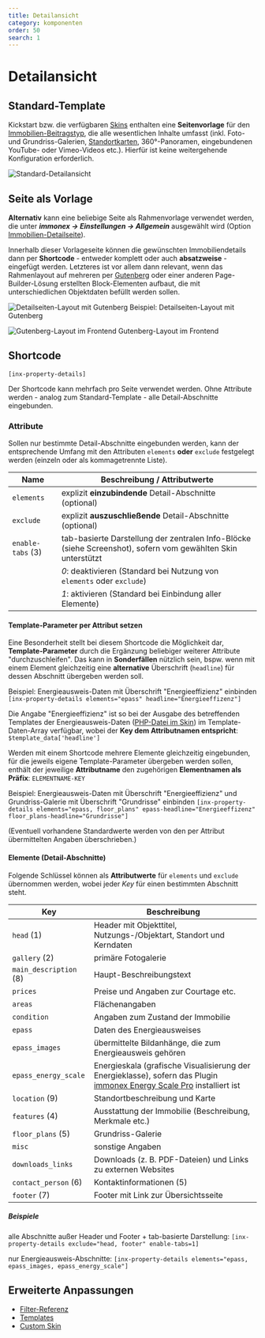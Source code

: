 ```yaml
---
title: Detailansicht
category: komponenten
order: 50
search: 1
---
```


# Detailansicht

## Standard-Template

Kickstart bzw. die verfügbaren [Skins](../anpassung-erweiterung/skins.html) enthalten eine **Seitenvorlage** für den [Immobilien-Beitragstyp](../beitragsarten-taxonomien.html), die alle wesentlichen Inhalte umfasst (inkl. Foto- und Grundriss-Galerien, [Standortkarten](../schnellstart/einrichtung.html#Karten-amp-Umkreissuche), 360°-Panoramen, eingebundenen YouTube- oder Vimeo-Videos etc.). Hierfür ist keine weitergehende Konfiguration erforderlich.

![Standard-Detailansicht](../assets/scst-property-details-1.jpg)

## Seite als Vorlage

**Alternativ** kann eine beliebige Seite als Rahmenvorlage verwendet werden, die unter ***immonex → Einstellungen → Allgemein*** ausgewählt wird (Option [Immobilien-Detailseite](../schnellstart/einrichtung.html#Immobilien-Detailseite)).

Innerhalb dieser Vorlageseite können die gewünschten Immobiliendetails dann per **Shortcode** - entweder komplett oder auch **absatzweise** - eingefügt werden. Letzteres ist vor allem dann relevant, wenn das Rahmenlayout auf mehreren per [Gutenberg](https://de.wordpress.org/gutenberg/) oder einer anderen Page-Builder-Lösung erstellten Block-Elementen aufbaut, die mit unterschiedlichen Objektdaten befüllt werden sollen.

![Detailseiten-Layout mit Gutenberg](../assets/scst-gutenberg-layout-1.png)
Beispiel: Detailseiten-Layout mit Gutenberg

![Gutenberg-Layout im Frontend](../assets/scst-gutenberg-layout-2.jpg)
Gutenberg-Layout im Frontend

## Shortcode

`[inx-property-details]`

Der Shortcode kann mehrfach pro Seite verwendet werden. Ohne Attribute werden - analog zum Standard-Template - alle Detail-Abschnitte eingebunden.

### Attribute

Sollen nur bestimmte Detail-Abschnitte eingebunden werden, kann der entsprechende Umfang mit den Attributen `elements` **oder** `exclude` festgelegt werden (einzeln oder als kommagetrennte Liste).

| Name | Beschreibung / Attributwerte |
| ---- | ---------------------------- |
| `elements` | explizit **einzubindende** Detail-Abschnitte (optional) |
| `exclude` | explizit **auszuschließende** Detail-Abschnitte (optional) |
| `enable-tabs` (3) | tab-basierte Darstellung der zentralen Info-Blöcke (siehe Screenshot), sofern vom gewählten Skin unterstützt |
| | *0*: deaktivieren (Standard bei Nutzung von `elements` oder `exclude`) |
| | *1*: aktivieren (Standard bei Einbindung aller Elemente) |

#### Template-Parameter per Attribut setzen

Eine Besonderheit stellt bei diesem Shortcode die Möglichkeit dar, **Template-Parameter** durch die Ergänzung beliebiger weiterer Attribute "durchzuschleifen". Das kann in **Sonderfällen** nützlich sein, bspw. wenn mit einem Element gleichzeitig eine **alternative** Überschrift (`headline`) für dessen Abschnitt übergeben werden soll.

Beispiel: Energieausweis-Daten mit Überschrift "Energieeffizienz" einbinden
`[inx-property-details elements="epass" headline="Energieeffizenz"]`

Die Angabe "Energieeffizienz" ist so bei der Ausgabe des betreffenden Templates der Energieausweis-Daten ([PHP-Datei im Skin](../anpassung-erweiterung/skins.html)) im Template-Daten-Array verfügbar, wobei der **Key dem Attributnamen entspricht**: `$template_data['headline']`

Werden mit einem Shortcode mehrere Elemente gleichzeitig eingebunden, für die jeweils eigene Template-Parameter übergeben werden sollen, enthält der jeweilige **Attributname** den zugehörigen **Elementnamen als Präfix**: `ELEMENTNAME-KEY`

Beispiel: Energieausweis-Daten mit Überschrift "Energieeffizienz" und Grundriss-Galerie mit Überschrift "Grundrisse" einbinden
`[inx-property-details elements="epass, floor_plans" epass-headline="Energieeffizenz" floor_plans-headline="Grundrisse"]`


(Eventuell vorhandene Standardwerte werden von den per Attribut übermittelten Angaben überschrieben.)

#### Elemente (Detail-Abschnitte)

Folgende Schlüssel können als **Attributwerte** für `elements` und `exclude` übernommen werden, wobei jeder <i>Key</i> für einen bestimmten Abschnitt steht.

| Key | Beschreibung |
| --- | ------------ |
| `head` (1) | Header mit Objekttitel, Nutzungs-/Objektart, Standort und Kerndaten |
| `gallery` (2) | primäre Fotogalerie |
| `main_description` (8) | Haupt-Beschreibungstext |
| `prices` | Preise und Angaben zur Courtage etc. |
| `areas` | Flächenangaben |
| `condition` | Angaben zum Zustand der Immobilie |
| `epass` | Daten des Energieausweises |
| `epass_images` | übermittelte Bildanhänge, die zum Energieausweis gehören |
| `epass_energy_scale` | Energieskala (grafische Visualisierung der Energieklasse), sofern das Plugin [immonex Energy Scale Pro](../systemvoraussetzungen.html#Datenimport-amp-Energieskalen) installiert ist |
| `location` (9) | Standortbeschreibung und Karte |
| `features` (4) | Ausstattung der Immobilie (Beschreibung, Merkmale etc.) |
| `floor_plans` (5) | Grundriss-Galerie |
| `misc` | sonstige Angaben |
| `downloads_links` | Downloads (z. B. PDF-Dateien) und Links zu externen Websites |
| `contact_person` (6) | Kontaktinformationen (5) |
| `footer` (7) | Footer mit Link zur Übersichtsseite |


##### Beispiele

alle Abschnitte außer Header und Footer + tab-basierte Darstellung:
`[inx-property-details exclude="head, footer" enable-tabs=1]`

nur Energieausweis-Abschnitte:
`[inx-property-details elements="epass, epass_images, epass_energy_scale"]`

## Erweiterte Anpassungen

- [Filter-Referenz](../anpassung-erweiterung/filters-actions.html#Detailansicht)
- [Templates](../anpassung-erweiterung/skins.html#Partiell)
- [Custom Skin](../anpassung-erweiterung/standard-skin.html#Detailansicht)
